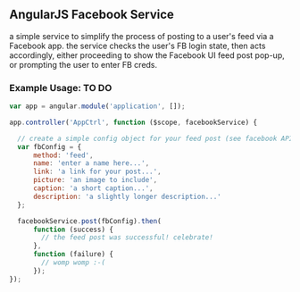 ## AngularJS Facebook Service

  a simple service to simplify the process of posting to a user's feed via a Facebook app. 
  the service checks the user's FB login state, then acts accordingly, either proceeding 
  to show the Facebook UI feed post pop-up, or prompting the user to enter FB creds.
                         
### Example Usage: TO DO

```javascript
var app = angular.module('application', []);

app.controller('AppCtrl', function ($scope, facebookService) {

  // create a simple config object for your feed post (see facebook API docs)
  var fbConfig = {
      method: 'feed',
      name: 'enter a name here...',
      link: 'a link for your post...',
      picture: 'an image to include',
      caption: 'a short caption...',
      description: 'a slightly longer description...'
  };

  facebookService.post(fbConfig).then(
      function (success) {
        // the feed post was successful! celebrate!
      },
      function (failure) {
        // womp womp :-(
      });
});
```

